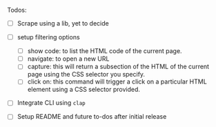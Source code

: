 Todos:

- [ ] Scrape using a lib, yet to decide
- [ ] setup filtering options

  - [ ] show code: to list the HTML code of the current page.
  - [ ] navigate: to open a new URL
  - [ ] capture: this will return a subsection of the HTML of the current page using the CSS selector you specify.
  - [ ] click on: this command will trigger a click on a particular HTML element using a CSS selector provided.

- [ ] Integrate CLI using `clap`
- [ ] Setup README and future to-dos after initial release
